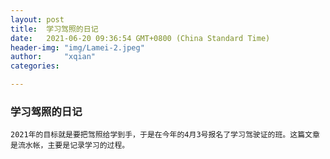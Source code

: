 ```yaml
---
layout: post
title:  学习驾照的日记
date:   2021-06-20 09:36:54 GMT+0800 (China Standard Time)
header-img: "img/Lamei-2.jpeg"
author:     "xqian"
categories: 

---
```


### 学习驾照的日记
    

    2021年的目标就是要把驾照给学到手，于是在今年的4月3号报名了学习驾驶证的班。这篇文章是流水帐，主要是记录学习的过程。